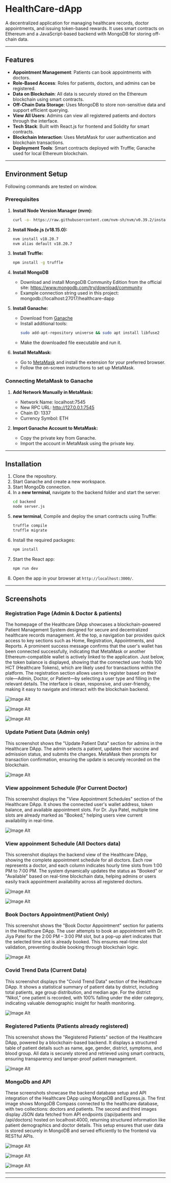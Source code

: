 # HealthCare-dApp

A decentralized application for managing healthcare records, doctor appointments, and issuing token-based rewards. It uses smart contracts on Ethereum and a JavaScript-based backend with MongoDB for storing off-chain data.

---

## Features

- **Appointment Management**: Patients can book appointments with doctors.
- **Role-Based Access**: Roles for patients, doctors, and admins can be registered.
- **Data on Blockchain**: All data is securely stored on the Ethereum blockchain using smart contracts.
- **Off-Chain Data Storage**: Uses MongoDB to store non-sensitive data and support efficient querying.
- **View All Users**: Admins can view all registered patients and doctors through the interface.
- **Tech Stack**: Built with React.js for frontend and Solidity for smart contracts.
- **Blockchain Interaction**: Uses MetaMask for user authentication and blockchain transactions.
- **Deployment Tools**: Smart contracts deployed with Truffle; Ganache used for local Ethereum blockchain.

---

## Environment Setup
Following commands are tested on window.

### Prerequisites
1. **Install Node Version Manager (nvm):**
   ```bash
   curl -o- https://raw.githubusercontent.com/nvm-sh/nvm/v0.39.2/install.sh | bash
   ```

2. **Install Node.js (v18.15.0):**
   ```bash
   nvm install v18.20.7
   nvm alias default v18.20.7
   ```

3. **Install Truffle:**
   ```bash
   npm install -g truffle
   ```

4. **Install MongoDB**
   - Download and install MongoDB Community Edition from the official site: 
     https://www.mongodb.com/try/download/community
   - Example connection string used in this project:
     mongodb://localhost:27017/healthcare-dapp

4. **Install Ganache:**
   - Download from [Ganache](https://trufflesuite.com/ganache/)
   - Install additional tools:
     ```bash
     sudo add-apt-repository universe && sudo apt install libfuse2
     ```
   - Make the downloaded file executable and run it.

5. **Install MetaMask:**
   - Go to [MetaMask](https://metamask.io/) and install the extension for your preferred browser.
   - Follow the on-screen instructions to set up MetaMask.

### Connecting MetaMask to Ganache
1. **Add Network Manually in MetaMask:**
   - Network Name: localhost:7545
   - New RPC URL: http://127.0.0.1:7545
   - Chain ID: 1337
   - Currency Symbol: ETH

2. **Import Ganache Account to MetaMask:**
   - Copy the private key from Ganache.
   - Import the account in MetaMask using the private key.
---

## Installation
1. Clone the repository.
2. Start Ganache and create a new workspace.
3. Start MongoDb connection.
4. In a **new terminal**, navigate to the backend folder and start the server:
    ```bash
    cd backend
    node server.js
    ```
5. **new terminal**, Compile and deploy the smart contracts using Truffle:
    ```bash
    truffle compile
    truffle migrate
    ```
6. Install the required packages:
    ```bash
    npm install
    ```
7. Start the React app:
    ```bash
    npm run dev
    ```
8. Open the app in your browser at `http://localhost:3000/`.
---

## Screenshots

### Registration Page (Admin & Doctor & patients)
The homepage of the Healthcare DApp showcases a blockchain-powered Patient Management System designed for secure and decentralized healthcare records management. At the top, a navigation bar provides quick access to key sections such as Home, Registration, Appointments, and Reports. A prominent success message confirms that the user's wallet has been connected successfully, indicating that MetaMask or another Ethereum-compatible wallet is actively linked to the application. Just below, the token balance is displayed, showing that the connected user holds 100 HCT (Healthcare Tokens), which are likely used for transactions within the platform. The registration section allows users to register based on their role—Admin, Doctor, or Patient—by selecting a user type and filling in the relevant details. The interface is clean, responsive, and user-friendly, making it easy to navigate and interact with the blockchain backend.

![Image Alt](https://github.com/anju555555/HealthCare-dApp/blob/00aad818f096178b4a1c5bd79ebbf55b5c73239a/Screenshots/p1%20home.png)



![Image Alt](https://github.com/anju555555/HealthCare-dApp/blob/00aad818f096178b4a1c5bd79ebbf55b5c73239a/Screenshots/p3%20Doc%20regi.png)



![Image Alt](https://github.com/anju555555/HealthCare-dApp/blob/00aad818f096178b4a1c5bd79ebbf55b5c73239a/Screenshots/p4%20patient%20regi.png)



### Update Patient Data (Admin only)
This screenshot shows the "Update Patient Data" section for admins in the Healthcare DApp. The admin selects a patient, updates their vaccine and admission status, and submits the changes. MetaMask then prompts for transaction confirmation, ensuring the update is securely recorded on the blockchain.




![Image Alt](https://github.com/anju555555/HealthCare-dApp/blob/00aad818f096178b4a1c5bd79ebbf55b5c73239a/Screenshots/p6%20patient%20form%20(admin)%20.png)

### View appoinment Schedule (For Current Doctor)
This screenshot displays the "View Appointment Schedules" section of the Healthcare DApp. It shows the connected user's wallet address, token balance, and available appointment slots. For Dr. Jiya Patel, multiple time slots are already marked as "Booked," helping users view current availability in real-time.





![Image Alt](https://github.com/anju555555/HealthCare-dApp/blob/00aad818f096178b4a1c5bd79ebbf55b5c73239a/Screenshots/p8%20currrent%20appoin%20table.png)

### View appoinment Schedule (All Doctors data)
This screenshot displays the backend view of the Healthcare DApp, showing the complete appointment schedule for all doctors. Each row represents a doctor, and each column indicates hourly time slots from 1:00 PM to 7:00 PM. The system dynamically updates the status as "Booked" or "Available" based on real-time blockchain data, helping admins or users easily track appointment availability across all registered doctors.




![Image Alt](https://github.com/anju555555/HealthCare-dApp/blob/00aad818f096178b4a1c5bd79ebbf55b5c73239a/Screenshots/p9%20View%20all%20appointment%20table1.png)



![Image Alt](https://github.com/anju555555/HealthCare-dApp/blob/00aad818f096178b4a1c5bd79ebbf55b5c73239a/Screenshots/p10%20view%20all%20appointment%20table%202.png)

### Book Doctors Appointment(Patient Only)
This screenshot shows the "Book Doctor Appointment" section for patients in the Healthcare DApp. The user attempts to book an appointment with Dr. Jiya Patel for the 2:00 PM – 3:00 PM slot, but a pop-up alert indicates that the selected time slot is already booked. This ensures real-time slot validation, preventing double booking through blockchain logic.




![Image Alt](https://github.com/user-attachments/assets/2ef41838-1a9b-44e3-92ae-7c43b9029aac)


### Covid Trend Data (Current Data)
This screenshot displays the "Covid Trend Data" section of the Healthcare DApp. It shows a statistical summary of patient data by district, including total patients, age group distribution, and median age. For the district “Nikol,” one patient is recorded, with 100% falling under the elder category, indicating valuable demographic insight for health monitoring.




![Image Alt](https://github.com/anju555555/HealthCare-dApp/blob/00aad818f096178b4a1c5bd79ebbf55b5c73239a/Screenshots/p14%20covid%20trend%20data%20(view%20treds)%20patient.png)



### Registered Patients (Patients already registered)
This screenshot shows the "Registered Patients" section of the Healthcare DApp, powered by a blockchain-based backend. It displays a structured table of patient details such as name, age, gender, district, symptoms, and blood group. All data is securely stored and retrieved using smart contracts, ensuring transparency and tamper-proof patient management.




![Image Alt](https://github.com/anju555555/HealthCare-dApp/blob/00aad818f096178b4a1c5bd79ebbf55b5c73239a/Screenshots/p15%20register%20patient%20table%20.png)



### MongoDb and API
These screenshots showcase the backend database setup and API integration of the Healthcare DApp using MongoDB and Express.js. The first image shows MongoDB Compass connected to the healthcare database, with two collections: doctors and patients. The second and third images display JSON data fetched from API endpoints (/api/patients and /api/doctors) hosted on localhost:4000, returning structured information like patient demographics and doctor details. This setup ensures that user data is stored securely in MongoDB and served efficiently to the frontend via RESTful APIs.





![Image Alt](https://github.com/anju555555/HealthCare-dApp/blob/00aad818f096178b4a1c5bd79ebbf55b5c73239a/Screenshots/mongoDB%20data1.png)


![Image Alt](https://github.com/anju555555/HealthCare-dApp/blob/00aad818f096178b4a1c5bd79ebbf55b5c73239a/Screenshots/API%20doc%20data.png)


![Image Alt](https://github.com/anju555555/HealthCare-dApp/blob/00aad818f096178b4a1c5bd79ebbf55b5c73239a/Screenshots/API%20patient%20data.png)


-----


---

